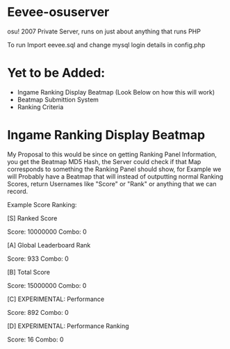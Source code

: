 # Eevee-osuserver
osu! 2007 Private Server, runs on just about anything that runs PHP

To run Import eevee.sql and change mysql login details in config.php

# Yet to be Added:

* Ingame Ranking Display Beatmap (Look Below on how this will work) 
* Beatmap Submittion System
* Ranking Criteria

# Ingame Ranking Display Beatmap

My Proposal to this would be since on getting Ranking Panel Information,
you get the Beatmap MD5 Hash, the Server could check if that Map corresponds
to something the Ranking Panel should show, for Example we will Probably have
a Beatmap that will instead of outputting normal Ranking Scores,
return Usernames like "Score" or "Rank" or anything that we can record.

Example Score Ranking:

[S] Ranked Score

Score: 10000000 Combo: 0

[A] Global Leaderboard Rank

Score: 933 Combo: 0

[B] Total Score

Score: 15000000 Combo: 0

[C] EXPERIMENTAL: Performance

Score: 892 Combo: 0

[D] EXPERIMENTAL: Performance Ranking

Score: 16 Combo: 0
